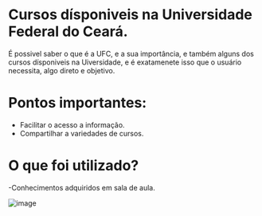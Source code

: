 # Cursos dísponiveis na Universidade Federal do Ceará.
 É possivel saber o que é a UFC, e a sua importância, e também alguns dos cursos dísponiveis na Uiversidade,
 e é exatamenete isso que o usuário necessita, algo direto e objetivo.
# Pontos importantes: 
- Facilitar o acesso a informação.
- Compartilhar a variedades de cursos.
# O que foi utilizado?
-Conhecimentos adquiridos em sala de aula.

![image](https://github.com/terezafabiula/parcialappufc/assets/150807884/71dd9ce0-e69e-4a85-bead-85a0dadf77d1)

